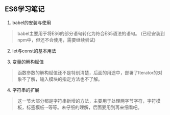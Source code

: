 ## ES6学习笔记

1. babel的安装与使用
>  babel主要用于将ES6的部分语句转化为符合ES5语法的语句。
>  (已经安装到npm中，但还不会使用，需要继续尝试) 

2. let与const的基本用法

3. 变量的解构赋值
>   函数参数的解构赋值还不是特别清楚，后面的用途中，部署了Iterator的对象不了解，输入模块的指定方法也不了解。

4. 字符串的扩展
>   这一节大部分都是字符串新增的方法，主要用于处理两字节字符，字符模板，标签模板···等等。未仔细的理解，后面要用到再来细看吧。

